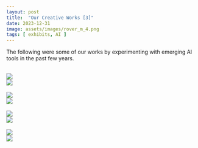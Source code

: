 ```yaml
---
layout: post
title:  "Our Creative Works [3]"
date: 2023-12-31
image: assets/images/rover_m_4.png
tags: [ exhibits, AI ]
---
```


The following were some of our works by experimenting with emerging AI tools in the past few years.

<br>
<div class="row">
    <div class="col-md-3">
        <div><img src="/assets/images/rover_m_1.png" class="img-fluid" /></div>
    </div>
    <div class="col-md-7">
        <div><img src="/assets/images/rover_m_5.png" class="img-fluid" ></div>
    </div>    
</div>
<br/>

<div class="row">
    <div class="col-md-3">
        <div><img src="/assets/images/rover_m_2.png" class="img-fluid" /></div>
    </div>
    <div class="col-md-7">
        <div><img src="/assets/images/rover_m_6.png" class="img-fluid" ></div>
    </div>    
</div>
<br/>

<div class="row">
    <div class="col-md-3">
        <div><img src="/assets/images/rover_m_3.png" class="img-fluid" /></div>
    </div>
    <div class="col-md-7">
        <div><img src="/assets/images/rover_m_7.png" class="img-fluid" ></div>
    </div>    
</div>
<br/>

<div class="row">
    <div class="col-md-3">
        <div><img src="/assets/images/rover_m_4.png" class="img-fluid" /></div>
    </div>
    <div class="col-md-7">
        <div><img src="/assets/images/rover_m_8.png" class="img-fluid" ></div>
    </div>    
</div>